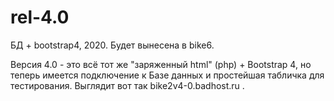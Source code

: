 # rel-4.0

БД + bootstrap4, 2020. Будет вынесена в bike6.

Версия 4.0 - это всё тот же "заряженный html" (php) + Bootstrap 4, но теперь имеется подключение к Базе данных и простейшая табличка для тестирования. 
Выглядит вот так bike2v4-0.badhost.ru .

